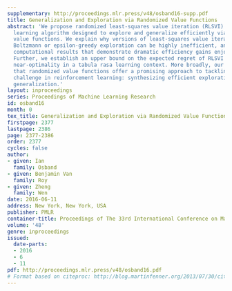 ```yaml
---
supplementary: http://proceedings.mlr.press/v48/osband16-supp.pdf
title: Generalization and Exploration via Randomized Value Functions
abstract: 'We propose randomized least-squares value iteration (RLSVI) – a new reinforcement
  learning algorithm designed to explore and generalize efficiently via linearly parameterized
  value functions. We explain why versions of least-squares value iteration that use
  Boltzmann or epsilon-greedy exploration can be highly inefficient, and we present
  computational results that demonstrate dramatic efficiency gains enjoyed by RLSVI.
  Further, we establish an upper bound on the expected regret of RLSVI that demonstrates
  near-optimality in a tabula rasa learning context. More broadly, our results suggest
  that randomized value functions offer a promising approach to tackling a critical
  challenge in reinforcement learning: synthesizing efficient exploration and effective
  generalization.'
layout: inproceedings
series: Proceedings of Machine Learning Research
id: osband16
month: 0
tex_title: Generalization and Exploration via Randomized Value Functions
firstpage: 2377
lastpage: 2386
page: 2377-2386
order: 2377
cycles: false
author:
- given: Ian
  family: Osband
- given: Benjamin Van
  family: Roy
- given: Zheng
  family: Wen
date: 2016-06-11
address: New York, New York, USA
publisher: PMLR
container-title: Proceedings of The 33rd International Conference on Machine Learning
volume: '48'
genre: inproceedings
issued:
  date-parts:
  - 2016
  - 6
  - 11
pdf: http://proceedings.mlr.press/v48/osband16.pdf
# Format based on citeproc: http://blog.martinfenner.org/2013/07/30/citeproc-yaml-for-bibliographies/
---
```

